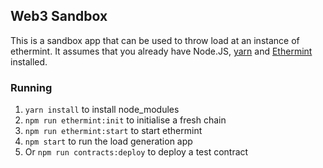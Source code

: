 ## Web3 Sandbox

This is a sandbox app that can be used to throw load at an instance of ethermint.
It assumes that you already have Node.JS, [yarn](https://yarnpkg.com/) and [Ethermint](https://github.com/tendermint/ethermint/blob/master/docker/Dockerfile#L6) installed.

### Running
1. `yarn install` to install node_modules
1. `npm run ethermint:init` to initialise a fresh chain
1. `npm run ethermint:start` to start ethermint
1. `npm start` to run the load generation app
1. Or `npm run contracts:deploy` to deploy a test contract
